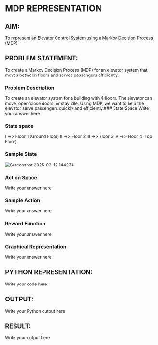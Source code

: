 # MDP REPRESENTATION

## AIM:
To represent an Elevator Control System using a Markov Decision Process (MDP)
## PROBLEM STATEMENT:
To create a Markov Decision Process (MDP) for an elevator system that moves between floors and serves passengers efficiently.
### Problem Description
To create an elevator system for a building with 4 floors.
The elevator can move, open/close doors, or stay idle.
Using MDP, we want to help the elevator serve passengers quickly and efficiently.### State Space
Write your answer here

### State space 
I   ->>  Floor 1 (Ground Floor)
II  ->>  Floor 2
III ->>  Floor 3
IV  ->>  Floor 4 (Top Floor)
### Sample State
![Screenshot 2025-03-12 144234](https://github.com/user-attachments/assets/5e8b46a5-2906-4351-9a11-a1e8f238d9d4)


### Action Space
Write your answer here

### Sample Action
Write your answer here

### Reward Function
Write your answer here

### Graphical Representation
Write your answer here

## PYTHON REPRESENTATION:
Write your code here

## OUTPUT:
Write your Python output here

## RESULT:
Write your output here

